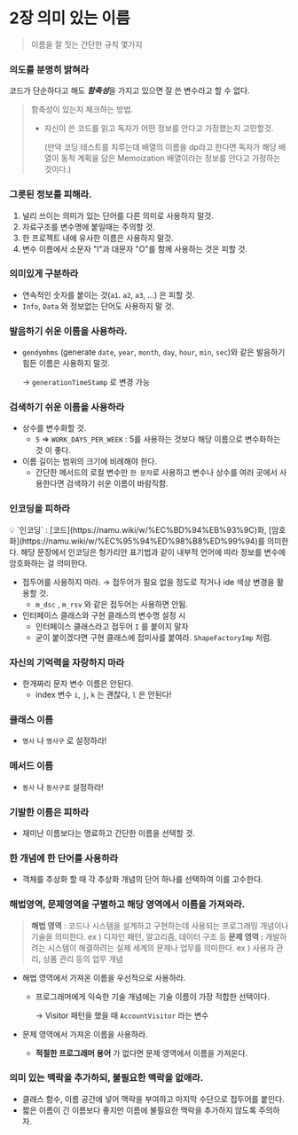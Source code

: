 # 2장 의미 있는 이름

> 이름을 잘 짓는 간단한 규칙 몇가지
> 

### 의도를 분명히 밝혀라

코드가 단순하다고 해도 ***함축성***을 가지고 있으면 잘 쓴 변수라고 할 수 없다.

> 함축성이 있는지 체크하는 방법.
> 
> - 자신이 쓴 코드를 읽고 독자가 어떤 정보를 안다고 가정했는지 고민할것.
>     
>     (만약 코딩 테스트를 치루는데 배열의 이름을  dp라고 한다면 독자가 해당 배열이 동적 계획을 담은 Memoization 배열이라는 정보를 안다고 가정하는 것이다.)
>     

### 그릇된 정보를 피해라.

1. 널리 쓰이는 의미가 있는 단어를 다른 의미로 사용하지 말것.
2. 자료구조를 변수명에 붙일때는 주의할 것.
3. 한 프로젝트 내에 유사한 이름은 사용하지 말것.
4. 변수 이름에서 소문자 "l"과 대문자 "O"를 함께 사용하는 것은 피할 것.

### 의미있게 구분하라

- 연속적인 숫자를 붙이는 것(`a1`. `a2`, `a3`, …) 은 피할 것.
- `Info`, `Data` 와 정보없는 단어도 사용하지 말 것.

### 발음하기 쉬운 이름을 사용하라.

- `gendymhms` (generate `date`, `year`, `month`, `day`, `hour`, `min`, `sec`)와 같은 발음하기 힘든 이름은 사용하지 말것.
    
    → `generationTimeStamp` 로 변경 가능
    

### 검색하기 쉬운 이름을 사용하라

- 상수를 변수화할 것.
    - `5` ⇒ `WORK_DAYS_PER_WEEK` : 5를 사용하는 것보다 해당 이름으로 변수화하는 것 이 좋다.
- 이름 길이는 범위의 크기에 비례해야 한다.
    - 간단한 메서드의 로컬 변수만 `한 문자`로 사용하고 변수나 상수를 여러 곳에서 사용한다면 검색하기 쉬운 이름이 바람직함.

### 인코딩을 피하라

<aside>
💡 `인코딩` : [코드](https://namu.wiki/w/%EC%BD%94%EB%93%9C)화, [암호화](https://namu.wiki/w/%EC%95%94%ED%98%B8%ED%99%94)를 의미한다.
해당 문장에서 인코딩은 헝가리안 표기법과 같이 내부적 언어에 따라 정보를 변수에 암호화하는 걸 의미한다.

</aside>

- 접두어를 사용하지 마라. → 접두어가 필요 없을 정도로 작거나 ide 색상 변경을 활용할 것.
    - `m_dsc` , `m_rsv` 와 같은 접두어는 사용하면 안됨.
- 인터페이스 클래스와 구현 클래스의 변수명 설정 시
    - 인터페이스 클래스라고 접두어 `I` 를 붙이지 말자
    - 굳이 붙이겠다면 구현 클래스에 접미사를 붙여라. `ShapeFactoryImp` 처럼.

### 자신의 기억력을 자랑하지 마라

- 한개짜리 문자 변수 이름은 안된다.
    - index 변수 `i`, `j`, `k` 는 괜찮다, `l` 은 안된다!

### **클래스 이름**

- `명사` 나 `명사구` 로 설정하라!

### **메서드 이름**

- `동사` 나 `동사구로` 설정하라!

### 기발한 이름은 피하라

- 재미난 이름보다는 명료하고 간단한 이름을 선택할 것.

### 한 개념에 한 단어를 사용하라

- 객체를 추상화 할 때 각 추상화 개념의 단어 하나를 선택하여 이를 고수한다.

### 해법영역, 문제영역을 구별하고 해당 영역에서 이름을 가져와라.

> **해법 영역** : 코드나 시스템을 설계하고 구현하는데 사용되는 프로그래밍 개념이나 기술을 의미한다.
ex ) 디자인 패턴, 알고리즘, 데이터 구조 등
**문제 영역 :** 개발하려는 시스템이 해결하려는 실제 세계의 문제나 업무를 의미한다. 
ex ) 사용자 관리, 상품 관리 등의 업무 개념
> 
- 해법 영역에서 가져온 이름을 우선적으로 사용하라.
    - 프로그래머에게 익숙한 기술 개념에는 기술 이름이 가장 적합한 선택이다.
        
        → Visitor 패턴을 했을 때 `AccountVisitor` 라는 변수
        
- 문제 영역에서 가져온 이름을 사용하라.
    - **적절한 프로그래머 용어** 가 없다면 문제 영역에서 이름을 가져온다.

### 의미 있는 맥락을 추가하되, 불필요한 맥락을 없애라.

- 클래스 함수, 이름 공간에 넣어 맥락을 부여하고 마지막 수단으로 접두어를 붙인다.
- 짧은 이름이 긴 이름보다 좋지만 이름에 불필요한 맥락을 추가하지 않도록 주의하자.